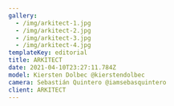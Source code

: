 ```yaml
---
gallery:
  - /img/arkitect-1.jpg
  - /img/arkitect-2.jpg
  - /img/arkitect-3.jpg
  - /img/arkitect-4.jpg
templateKey: editorial
title: ARKITECT
date: 2021-04-10T23:27:11.784Z
model: Kiersten Dolbec @kierstendolbec
camera: Sebastián Quintero @iamsebasquintero
client: ARKITECT
---
```

